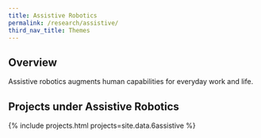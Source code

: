 ```yaml
---
title: Assistive Robotics
permalink: /research/assistive/
third_nav_title: Themes
---
```

## Overview  
Assistive robotics augments human capabilities for everyday work and life.

## Projects under Assistive Robotics

{% include projects.html projects=site.data.6assistive %}